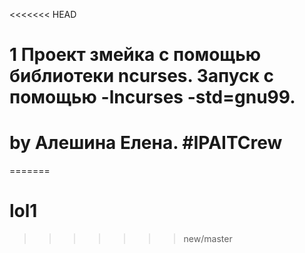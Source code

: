 <<<<<<< HEAD
# 1 Проект змейка с помощью библиотеки ncurses. Запуск с помощью -lncurses -std=gnu99.
# by Алешина Елена. #IPAITCrew 

=======
# lol1
>>>>>>> new/master
